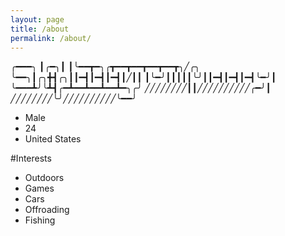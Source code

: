 ```yaml
---
layout: page
title: /about
permalink: /about/
---
```


╭━━━╮
┃╭━╮┃
┃╰━━┳━╮╭┳━━┳━━┳━━┳━━┳╮╱╭╮
╰━━╮┃╭╮╋┫╭╮┃┃━┫┃━┫┃━┫┃╱┃┃
┃╰━╯┃┃┃┃┃╰╯┃┃━┫┃━┫┃━┫╰━╯┃
╰━━━┻╯╰┻┫╭━┻━━┻━━┻━━┻━╮╭╯
╱╱╱╱╱╱╱╱┃┃╱╱╱╱╱╱╱╱╱╱╭━╯┃
╱╱╱╱╱╱╱╱╰╯╱╱╱╱╱╱╱╱╱╱╰━━╯

- Male
- 24
- United States

#Interests 

- Outdoors
- Games
- Cars
- Offroading
- Fishing
